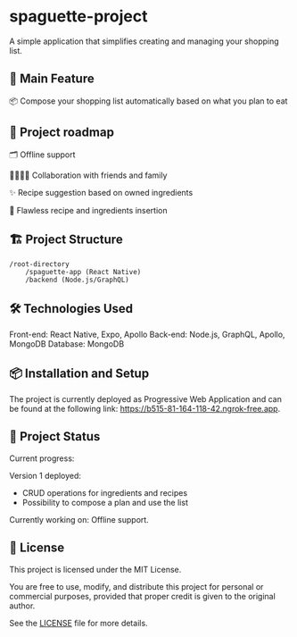 # spaguette-project
A simple application that simplifies creating and managing your shopping list.

## 🎯 Main Feature

📦 Compose your shopping list automatically based on what you plan to eat

## 🚀 Project roadmap

🗂️ Offline support

🫱🏼‍🫲🏽 Collaboration with friends and family

✨ Recipe suggestion based on owned ingredients

👀 Flawless recipe and ingredients insertion

## 🏗️ Project Structure

    /root-directory
        /spaguette-app (React Native)
        /backend (Node.js/GraphQL)

## 🛠️ Technologies Used

Front-end: React Native, Expo, Apollo
Back-end: Node.js, GraphQL, Apollo, MongoDB
Database: MongoDB

## 📦 Installation and Setup

The project is currently deployed as Progressive Web Application and can be found at the following link: https://b515-81-164-118-42.ngrok-free.app.

## 🚧 Project Status

Current progress:

Version 1 deployed:
- CRUD operations for ingredients and recipes
- Possibility to compose a plan and use the list

Currently working on: Offline support.

## 📄 License  

This project is licensed under the MIT License.  

You are free to use, modify, and distribute this project for personal or commercial purposes, provided that proper credit is given to the original author.  

See the [LICENSE](./LICENSE) file for more details.
